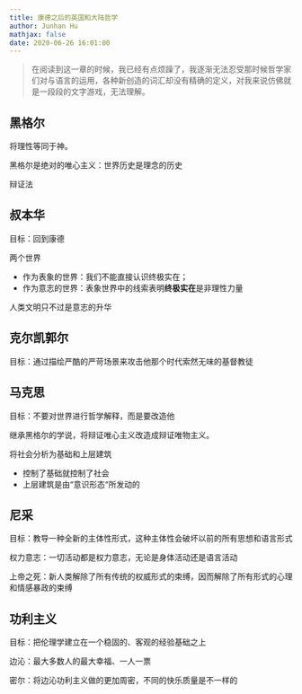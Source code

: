 ```yaml
---
title: 康德之后的英国和大陆哲学
author: Junhan Hu
mathjax: false
date: 2020-06-26 16:01:00
---
```


> 在阅读到这一章的时候，我已经有点烦躁了，我逐渐无法忍受那时候哲学家们对与语言的运用，各种新创造的词汇却没有精确的定义，对我来说仿佛就是一段段的文字游戏，无法理解。

## 黑格尔

将理性等同于神。

黑格尔是绝对的唯心主义：世界历史是理念的历史

辩证法

## 叔本华

目标：回到康德

两个世界

* 作为表象的世界：我们不能直接认识终极实在；
* 作为意志的世界：表象世界中的线索表明**终极实在**是非理性力量

人类文明只不过是意志的升华

## 克尔凯郭尔

目标：通过描绘严酷的严苛场景来攻击他那个时代索然无味的基督教徒

## 马克思

目标：不要对世界进行哲学解释，而是要改造他

继承黑格尔的学说，将辩证唯心主义改造成辩证唯物主义。

将社会分析为基础和上层建筑

* 控制了基础就控制了社会
* 上层建筑是由“意识形态“所发动的

## 尼采

目标：教导一种全新的主体性形式，这种主体性会破坏以前的所有思想和语言形式

权力意志：一切活动都是权力意志，无论是身体活动还是语言活动

上帝之死：新人类解除了所有传统的权威形式的束缚，因而解除了所有形式的心理和情感暴政的束缚

## 功利主义

目标：把伦理学建立在一个稳固的、客观的经验基础之上

边沁：最大多数人的最大幸福、一人一票

密尔：将边沁功利主义做的更加周密，不同的快乐质量是不一样的

